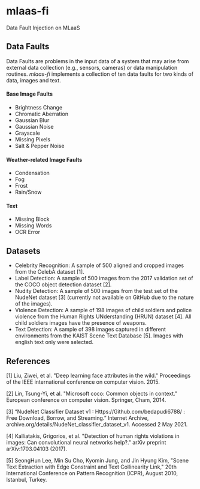 # mlaas-fi
Data Fault Injection on MLaaS

## Data Faults
Data Faults are problems in the input data of a system that may arise from external data collection (e.g., sensors, 
cameras) or data manipulation routines. _mlaas-fi_ implements a collection of ten data faults for two kinds of data,
images and text.

#### Base Image Faults
- Brightness Change
- Chromatic Aberration
- Gaussian Blur
- Gaussian Noise
- Grayscale
- Missing Pixels
- Salt & Pepper Noise

#### Weather-related Image Faults
- Condensation
- Fog
- Frost
- Rain/Snow

#### Text
- Missing Block
- Missing Words
- OCR Error

## Datasets
- Celebrity Recognition: A sample of 500 aligned and cropped images from the CelebA dataset [1].
- Label Detection: A sample of 500 images from the 2017 validation set of the COCO object detection dataset [2].
- Nudity Detection: A sample of 500 images from the test set of the NudeNet dataset [3] (currently not available on 
  GitHub due to the nature of the images).
- Violence Detection: A sample of 198 images of child soldiers and police violence from the Human Rights UNderstanding 
  (HRUN) dataset [4]. All child soldiers images have the presence of weapons.
- Text Detection: A sample of 398 images captured in different environments from the KAIST Scene Text Database [5]. 
  Images with english text only were selected.

## References
[1] Liu, Ziwei, et al. "Deep learning face attributes in the wild." Proceedings of the IEEE international conference on 
computer vision. 2015.

[2] Lin, Tsung-Yi, et al. "Microsoft coco: Common objects in context." European conference on computer vision. Springer, 
Cham, 2014.

[3] “NudeNet Classifier Dataset v1 : Https://Github.com/bedapudi6788/ : Free Download, Borrow, and Streaming.” Internet 
Archive, archive.org/details/NudeNet_classifier_dataset_v1. Accessed 2 May 2021.

[4] Kalliatakis, Grigorios, et al. "Detection of human rights violations in images: Can convolutional neural networks 
help?." arXiv preprint arXiv:1703.04103 (2017).

[5] SeongHun Lee, Min Su Cho, Kyomin Jung, and Jin Hyung Kim, "Scene Text Extraction with Edge Constraint and Text 
Collinearity Link," 20th International Conference on Pattern Recognition (ICPR), August 2010, Istanbul, Turkey.
